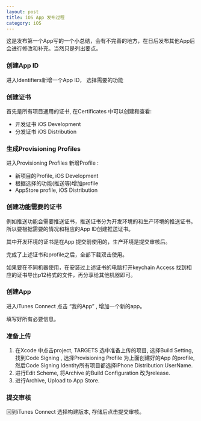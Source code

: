 ```yaml
---
layout: post
title: iOS App 发布过程
category: iOS
---
```


这是发布第一个App写的一个小总结，会有不完善的地方，在日后发布其他App后会进行修改和补充。当然只是列出要点。



### 创建App ID

进入Identifiers新增一个App ID， 选择需要的功能



### 创建证书

首先是所有项目通用的证书, 在Certificates 中可以创建和查看:

* 开发证书 iOS Development
* 分发证书 iOS Distribution



### 生成Provisioning Profiles

进入Provisioning Profiles 新增Profile :

* 新项目的Profile, iOS Development
* 根据选择的功能(推送等)增加profile
* AppStore profile, iOS Distribution



### 创建功能需要的证书

例如推送功能会需要推送证书，推送证书分为开发环境的和生产环境的推送证书。所以要根据需要的情况和相应的App ID创建推送证书。

其中开发环境的证书是在App 提交前使用的，生产环境是提交审核后。



完成了上述证书和profile之后，全部下载双击使用。

如果要在不同机器使用，在安装过上述证书的电脑打开keychain Access 找到相应的证书导出p12格式的文件，再分享给其他机器即可。 



### 创建App

进入iTunes Connect 点击 “我的App” , 增加一个新的app。

填写好所有必要信息。 



### 准备上传

1. 在Xcode 中点击project, TARGETS 选中准备上传的项目, 选择Build Setting, 找到Code Signing , 选择Provisioning Profile 为上面创建好的App 的profile, 然后Code Signing Identity所有项目都选择iPhone Distribution:UserName.
2. 进行Edit Scheme, 将Archive 的Build Configuration 改为release.
3. 进行Archive, Upload to App Store. 



### 提交审核

回到iTunes Connect 选择构建版本, 存储后点击提交审核。